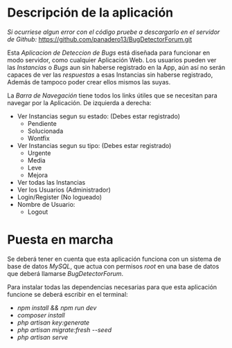 # Descripción de la aplicación

_Si ocurriese algun error con el código pruebe a descargarlo en el servidor de Github:_
https://github.com/panadero13/BugDetectorForum.git

Esta *Aplicacion de Deteccion de Bugs* está diseñada para funcionar en modo servidor, como cualquier 
Aplicación Web. Los usuarios pueden ver las *Instancias* o *Bugs* aun sin haberse registrado en la
App, aún así no serán capaces de ver las *respuestas* a esas Instancias sin haberse registrado,
Además de tampoco poder crear ellos mismos las suyas.

La *Barra de Navegación* tiene todos los links útiles que se necesitan para navegar por la Aplicación.
De izquierda a derecha: 
- Ver Instancias segun su estado: (Debes estar registrado)
    - Pendiente
    - Solucionada
    - Wontfix
- Ver Instancias segun su tipo: (Debes estar registrado)
    - Urgente
    - Media
    - Leve
    - Mejora
- Ver todas las Instancias
- Ver los Usuarios (Administrador)
- Login/Register (No logueado)
- Nombre de Usuario:
    - Logout

# Puesta en marcha

Se deberá tener en cuenta que esta aplicación funciona con un sistema de base de datos *MySQL*, que actua con permisos *root* en una base de datos que deberá llamarse *BugDetectorForum*.

Para instalar todas las dependencias necesarias para que esta aplicación funcione se deberá escribir en el terminal:
- *npm install && npm run dev*
- *composer install*
- *php artisan key:generate*
- *php artisan migrate:fresh --seed* 
- *php artisan serve*